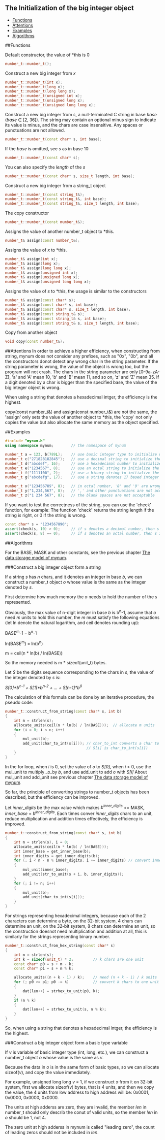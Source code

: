 The Initialization of the big integer object
-------------

 * [Functions](#functions)
 * [Attentions](#attentions)
 * [Examples](#examples)
 * [Algorithms](#algorithms)

##Functions

Default constructor, the value of \*this is 0
```C++
number_t::number_t();
```

Construct a new big integer from _x_
```C++
number_t::number_t(int x);
number_t::number_t(long x);
number_t::number_t(long long x);
number_t::number_t(unsigned int x);
number_t::number_t(unsigned long x);
number_t::number_t(unsigned long long x);
```

Construct a new big integer from _s_, a null-terminated C string in base _base_ (_base_ ∈ [2, 36]).
The string may contain an optional minus sign to indicate its value is minus, and the chars are case insensitive.
Any spaces or punctuations are not allowed.
```C++
number_t::number_t(const char* s, int base);
```

If the _base_ is omitted, see _s_ as in base 10
```C++
number_t::number_t(const char* s);
```

You can also specify the _length_ of the _s_
```C++
number_t::number_t(const char* s, size_t length, int base);
```

Construct a new big integer from a string_t object
```C++
number_t::number_t(const string_t&);
number_t::number_t(const string_t&, int base);
number_t::number_t(const string_t&, size_t length, int base);
```

The copy constructor
```C++
number_t::number_t(const number_t&);
```

Assigns the value of another number_t object to *this.
```C++
number_t& assign(const number_t&);
```

Assigns the value of _x_ to *this.
```C++
number_t& assign(int x);
number_t& assign(long x);
number_t& assign(long long x);
number_t& assign(unsigned int x);
number_t& assign(unsigned long x);
number_t& assign(unsigned long long x);
```

Assigns the value of _s_ to *this, the usage is similar to the constructors
```C++
number_t& assign(const char* s);
number_t& assign(const char* s, int base);
number_t& assign(const char* s, size_t length, int base);
number_t& assign(const string_t& s);
number_t& assign(const string_t& s, int base);
number_t& assign(const string_t& s, size_t length, int base);
```

Copy from another object
```C++
void copy(const number_t&);
```

##Attentions
In order to achieve a higher efficiency, when constructing from string, mynum does not consider any prefixes, such as "0x", "0b", and all the constructors donot detect any wrong char in the string parameter.
If the string parameter is wrong, the value of the object is wrong too, but the program will not crash.
The chars in the string parameter are only [0-9a-zA-Z], 'a' and 'A' mean 10, 'b' and 'B' mean 11, and so on, 'z' and 'Z' mean 35.
If a digit denoted by a char is bigger than the specified base, the value of the big integer object is wrong. 

When using a string that denotes a hexadecimal intger, the efficiency is the highest.

copy(const number_t&) and assign(const number_t&) are not the same, the 'assign' only sets the value of another object to *this, the 'copy' not only copies the value but also allocate the same memory as the object specified.

##Examples
```C++
#include "mynum.h"
using namespace mynum;        // the namespace of mynum

number_t a = 123, b(789L);    // use basic integer type to initialize number_t objects
number_t c("271828182845");   // use a decimal string to initialize the object
number_t d("abcdef", 16);     // use a hexadecimal number to initialize the object
number_t e("1234567", 8);     // use an octal string to initialize the object
number_t f("1111100", 2);     // use a binary string to initialize the object
number_t g("abcdefg", 17);    // use a string denotes 17 based integer

number_t x("123456789", 8);   // in octal number, '8' and '9' are wrong, so the value of x is wrong
number_t y("1,234,567", 8);   // ',' and other punctuations are not acceptable
number_t z("1 234 567", 8);   // the blank spaces are not acceptable
```

If you want to test the correctness of the string, you can use the 'check' function, for example:
The function 'check' returns the string length if the string is right, or 0 if the string is wrong.
```C++
const char* s = "1234567890";
assert(check(s, 10) > 0);     // if s denotes a decimal number, then s is correct
assert(check(s, 8) == 0);     // if s denotes an octal number, then s is wrong
```

##Algorithms

For the BASE, MASK and other constants, see the previous chapter [The data storage model of mynum](https://github.com/brotherbeer/mydocument/blob/master/mynum/Storage.md).

###Construct a big integer object form a string

If a string _s_ has _n_ chars, and it denotes an integer in base _b_, we can construct a number_t object _o_ whose value is the same as the integer denoted by _s_.

First determine how much memory the _o_ needs to hold the number of the _s_ represented.

Obviously, the max value of n-digit integer in base _b_ is b<sup>n</sup>-1, assume that _o_ need _m_ units to hold this number, the _m_ must satisfy the following equations (let ln denote the natural logarithm, and ceil denotes rounding up):

BASE<sup>m</sup>-1 = b<sup>n</sup>-1

ln(BASE<sup>m</sup>) = ln(b<sup>n</sup>)

m = ceil(n * ln(b) / ln(BASE))

So the memory needed is m * sizeof(unit_t) bytes.

Let _S_ be the digits sequence corresponding to the chars in _s_, the value of the integer denoted by _s_ is:

_S[0]\*b<sup>n-1</sup> + S[1]\*b<sup>n-2</sup> + ... + S[n-1]\*b<sup>0</sup>_

The calculation of this formula can be done by an iterative procedure, the pseudo code:
```C++
number_t::construct_from_string(const char* s, int b)
{
    int n = strlen(s);
    allocate_units(ceil(n * ln(b) / ln(BASE)));  // allocate m units
    for (i = 0; i < n; i++)
    {
        mul_unit(b);
        add_unit(char_to_int(s[i])); // char_to_int converts a char to int
                                     // S[i] is char_to_int(s[i])
    }
}
```
In the for loop, when _i_ is 0, set the value of _o_ to _S[0]_, when _i_ > 0, use the mul_unit to multiply _o_by _b_, and use add_unit to add _o_ with _S[i]_
About mul_unit and add_unit see previous chapter [The data storage model of mynum](https://github.com/brotherbeer/mydocument/blob/master/mynum/Storage.md).

So far, the principle of converting strings to number_t objects has been described, but the efficiency can be improved.

Let _inner\_digits_ be the max value which makes _b<sup>inner\_digits</sup>_ <= MASK, _inner\_base_ = _b<sup>inner\_digits</sup>_. 
Each times conver _inner\_digits_ chars to an unit, reduce multiplication and addition times effectively, the efficiency is improved.
```C++
number_t::construct_from_string(const char* s, int b)
{
    int n = strlen(s), i = 0;
    allocate_units(ceil(n * ln(b) / ln(BASE)));
    int inner_base = get_inner_base(b);
    int inner_digits = get_inner_digits(b);
    for (; i < n - n % inner_digits; i += inner_digits) // convert inner_digits chars to one unit each time
    {
        mul_unit(inner_base);
        add_unit(str_to_unit(s + i, b, inner_digits)); 
    }
    for (; i != n; i++)
    {
        mul_unit(b);
        add_unit(char_to_int(s[i]));
    }
}
```

For strings representing hexadecimal integers, because each of the 2 characters can determine a byte, 
on the 32-bit system, 4 chars can determine an unit, on the 32-bit system, 8 chars can determine an unit, so the construction doesnot need multiplication and addition at all, this is similarly for the strings representing binary number.
```C++
number_t::construct_from_hex_string(const char* s)
{
    int n = strlen(s);
    int k = sizeof(unit_t) * 2;         // k chars are one unit
    const char* p0 = s + n - k;
    const char* p1 = s + n % k;

    allocate_units((n + k - 1) / k);    // need (n + k - 1) / k units
    for (; p0 >= p1; p0 -= k)           // convert k chars to one unit
    {
        dat[len++] = strhex_to_unit(p0, k); 
    }
    if (n % k)
    {
        dat[len++] = strhex_to_unit(s, n % k);
    }
}
```
So, when using a string that denotes a hexadecimal intger, the efficiency is the highest.

###Construct a big integer object form a basic type variable

If _v_ is variable of basic integer type (int, long, etc.), we can construct a number_t object _o_ whose value is the same as _v_.

Because the data in _o_ is in the same form of basic types, so we can allocate sizeof(_v_), and copy the value immediately.

For example, unsigned long long _v_ = 1, if we construct _o_ from it on 32-bit system, first we allocate sizeof(_v_) bytes, that is 4 units, and then we copy the value, the 4 units from low address to high address will be: 0x0001, 0x0000, 0x0000, 0x0000.

The units at high adderss are zero, they are invalid, the member _len_ in number_t should only describ the conut of valid units, so the member _len_ in _o_ should be 1, not 4.

The zero unit at high adderss in mynum is called "leading zero", the count of leading zeros should not be included in _len_.



